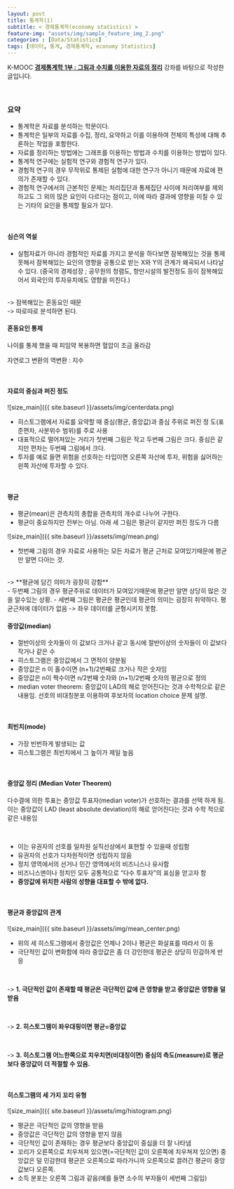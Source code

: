 ```yaml
---
layout: post
title: 통계학(1)
subtitle: < 경제통계학(economy statistics) >
feature-img: "assets/img/sample_feature_img_2.png"
categories : [Data/Statistics]
tags: [데이터, 통계, 경제통계학, economy Statistics]
---
```


K-MOOC **[경제통계학 1부 : 그림과 수치를 이용한 자료의 정리](http://www.kmooc.kr/courses/course-v1:SNUk+SNU212_204_1k+2019_T2/course/)** 강좌를 바탕으로 작성한 글입니다. 


<br>

### 요약

- 통계학은 자료를 분석하는 학문이다.
- 통계학은 일부의 자료를 수집, 정리, 요약하고 이를 이용하여 전체의 특성에 대해 추론하는 작업을 포함한다. 
- 자료를 정리하는 방법에는 그래프를 이용하는 방법과 수치를 이용하는 방법이 있다.
- 통계적 연구에는 실험적 연구와 경험적 연구가 있다.
- 경험적 연구의 경우 무작위로 통제된 실험에 대한 연구가 아니기 때문에 자료에 편의가 존재할 수 있다.
- 경험적 연구에서의 근본적인 문제는 처리집단과 통제집단 사이에 처리여부를 제외하고도 그 외의 많은 요인이 다르다는 점이고, 이에 따라 결과에 영향을 미칠 수 있는 기타의 요인을 통제할 필요가 있다.


<br>

#### 심슨의 역설 
- 실험자료가 아니라 경험적인 자료를 가지고 분석을 하다보면 잠복해있는 것을 통제 못해서 잠복해있는 요인의 영향을 공통으로 받는 X와 Y의 관계가 왜곡되서 나타날 수 있다.
(중국의 경제성장 ; 공무원의 청렴도, 항만시설의 발전정도 등이 잠복해있어서 외국인의 투자유치에도 영향을 미친다.)
<br>
-> 잠복해있는 혼동요인 때문
<br>
-> 따로따로 분석하면 된다.



#### 혼동요인 통제
나이를 통제 했을 때 피임약 복용하면 혈압이 조금 올라감

자연로그 변환의 역변환 : 지수

<br>

#### 자료의 중심과 퍼진 정도


![size_main]({{ site.baseurl }}/assets/img/centerdata.png)

- 히스토그램에서 자료를 요약할 때 중심(평균, 중앙값)과 중심 주위로 퍼진 정
도(표준편차, 사분위수 범위)를 주로 사용
- 대표적으로 떨어져있는 거리가 첫번째 그림은 작고 두번째 그림은 크다. 중심은 같지만 편차는 두번째 그림에서 크다.
- 투자를 예로 들면 위험을 선호하는 타입이면 오른쪽 자산에 투자, 위험을 싫어하는 왼쪽 자산에 투자할 수 있다.


<br>

#### 평균

- 평균(mean)은 관측치의 총합을 관측치의 개수로 나누어 구한다. 
- 평균이 중요하지만 전부는 아님. 아래 세 그림은 평균이 같지만 퍼진 정도가 다름

![size_main]({{ site.baseurl }}/assets/img/mean.png)


- 첫번째 그림의 경우 자료로 사용하는 모든 자료가 평균 근처로 모여있기때문에 평균만 알면 다아는 것. 
<br>
-> **평균에 담긴 의미가 굉장히 강함**
<br>
- 두번째 그림의 경우 평균주위로 데이터가 모여있기때문에 평균만 알면 상당히 많은 것을 알수있는 상황. 
- 세번째 그림은 평균은 평균인데 평균의 의미는 굉장히 취약하다. 평균근처에 데이터가 없음 -> 좌우 데이터를 균형시키지 못함.


<br> 

#### 중앙값(median)

- 절반이상의 숫자들이 이 값보다 크거나 같고 동시에 절반이상의 숫자들이 이 값보다 작거나 같은 수
- 히스토그램은 중앙값에서 그 면적이 양분됨
- 중앙값은 n 이 홀수이면 (n+1)/2번째로 크거나 작은 숫자임
- 중앙값은 n이 짝수이면 n/2번째 숫자와 (n+1)/2번째 숫자의 평균으로 정의
- median voter theorem: 중앙값이 LAD의 해로 얻어진다는 것과 수학적으로 같은 내용임. 선호의 비대칭분포 이용하여 후보자의 location choice 문제 설명.

<br>

#### 최빈치(mode)

- 가장 빈번하게 발생되는 값
- 히스토그램은 최빈치에서 그 높이가 제일 높음

<br>

#### 중앙값 정리 (Median Voter Theorem)

다수결에 의한 투표는 중앙값 투표자(median voter)가 선호하는 결과를 선택 하게 됨.
이는 중앙값이 LAD (least absolute deviation)의 해로 얻어진다는 것과 수학 적으로 같은 내용임

<br>

- 이는 유권자의 선호를 일차원 실직선상에서 표현할 수 있을때 성립함 
- 유권자의 선호가 다차원적이면 성립하지 않음
- 정치 영역에서의 선거나 민간 영역에서의 비즈니스나 유사함
- 비즈니스맨이나 정치인 모두 공통적으로 “다수 투표자”의 표심을 얻고자 함
- **중앙값에 위치한 사람의 성향을 대표할 수 밖에 없다.**

<br>

#### 평균과 중앙값의 관계

![size_main]({{ site.baseurl }}/assets/img/mean_center.png)

- 위의 세 히스토그램에서 중앙값은 언제나 2이나 평균은 화살표를 따라서 이 동
- 극단적인 값이 변화함에 따라 중앙값은 좀 더 강인한데 평균은 상당히 민감하게 반응

<br>

-> **1. 극단적인 값이 존재할 때 평균은 극단적인 값에 큰 영향을 받고 중앙값은 영향을 덜 받음**

<br>

-> **2. 히스토그램이 좌우대핑이면 평균=중앙값**

<br>

-> **3. 히스토그램 어느한쪽으로 치우치면(비대칭이면) 중심의 측도(measure)로 평균보다 중앙값이 더 적절할 수 있음.**

<br>

#### 히스토그램의 세 가지 꼬리 유형

![size_main]({{ site.baseurl }}/assets/img/histogram.png)

- 평균은 극단적인 값의 영향을 받음
- 중앙값은 극단적인 값의 영향을 받지 않음
- 극단적인 값이 존재하는 경우 평균보다 중앙값이 중심을 더 잘 나타냄
- 꼬리가 오른쪽으로 치우쳐져 있으면(=극단적인 값이 오른쪽에 치우쳐져 있으면) 중앙값은 덜 민감한데 평균은 오른쪽으로 따라가니까 오른쪽으로 끌려간 평균이 중앙값보다 오른쪽.
- 소득 분포는 오른쪽 그림과 같음(예를 들면 소수의 부자들이 세번째 그림임)



